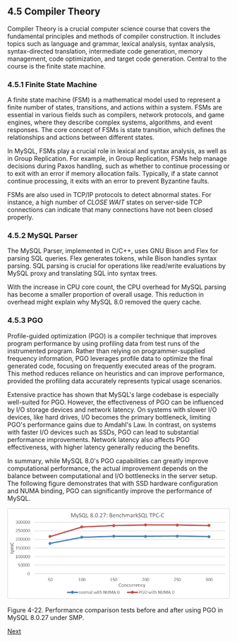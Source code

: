 ## 4.5 Compiler Theory

Compiler Theory is a crucial computer science course that covers the fundamental principles and methods of compiler construction. It includes topics such as language and grammar, lexical analysis, syntax analysis, syntax-directed translation, intermediate code generation, memory management, code optimization, and target code generation. Central to the course is the finite state machine.

### 4.5.1 Finite State Machine

A finite state machine (FSM) is a mathematical model used to represent a finite number of states, transitions, and actions within a system. FSMs are essential in various fields such as compilers, network protocols, and game engines, where they describe complex systems, algorithms, and event responses. The core concept of FSMs is state transition, which defines the relationships and actions between different states.

In MySQL, FSMs play a crucial role in lexical and syntax analysis, as well as in Group Replication. For example, in Group Replication, FSMs help manage decisions during Paxos handling, such as whether to continue processing or to exit with an error if memory allocation fails. Typically, if a state cannot continue processing, it exits with an error to prevent Byzantine faults.

FSMs are also used in TCP/IP protocols to detect abnormal states. For instance, a high number of *CLOSE WAIT* states on server-side TCP connections can indicate that many connections have not been closed properly.

### 4.5.2 MySQL Parser

The MySQL Parser, implemented in C/C++, uses GNU Bison and Flex for parsing SQL queries. Flex generates tokens, while Bison handles syntax parsing. SQL parsing is crucial for operations like read/write evaluations by MySQL proxy and translating SQL into syntax trees.

With the increase in CPU core count, the CPU overhead for MySQL parsing has become a smaller proportion of overall usage. This reduction in overhead might explain why MySQL 8.0 removed the query cache.

### 4.5.3 PGO

Profile-guided optimization (PGO) is a compiler technique that improves program performance by using profiling data from test runs of the instrumented program. Rather than relying on programmer-supplied frequency information, PGO leverages profile data to optimize the final generated code, focusing on frequently executed areas of the program. This method reduces reliance on heuristics and can improve performance, provided the profiling data accurately represents typical usage scenarios.

Extensive practice has shown that MySQL's large codebase is especially well-suited for PGO. However, the effectiveness of PGO can be influenced by I/O storage devices and network latency. On systems with slower I/O devices, like hard drives, I/O becomes the primary bottleneck, limiting PGO's performance gains due to Amdahl's Law. In contrast, on systems with faster I/O devices such as SSDs, PGO can lead to substantial performance improvements. Network latency also affects PGO effectiveness, with higher latency generally reducing the benefits.

In summary, while MySQL 8.0's PGO capabilities can greatly improve computational performance, the actual improvement depends on the balance between computational and I/O bottlenecks in the server setup. The following figure demonstrates that with SSD hardware configuration and NUMA binding, PGO can significantly improve the performance of MySQL.

<img src="media/image-20240829083941927.png" alt="image-20240829083941927" style="zoom:150%;" />

Figure 4-22. Performance comparison tests before and after using PGO in MySQL 8.0.27 under SMP.

[Next](Chapter4_6.md)

